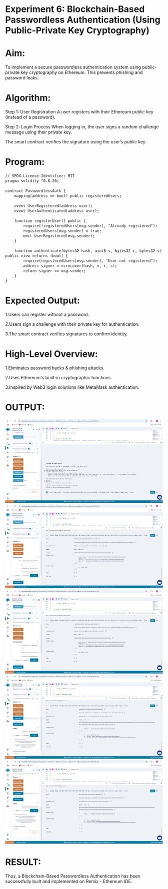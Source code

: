 # Experiment 6: Blockchain-Based Passwordless Authentication (Using Public-Private Key Cryptography)
# Aim:
To implement a secure passwordless authentication system using public-private key cryptography on Ethereum. This prevents phishing and password leaks.

# Algorithm:
Step 1: User Registration
A user registers with their Ethereum public key (instead of a password).


Step 2: Login Process
When logging in, the user signs a random challenge message using their private key.


The smart contract verifies the signature using the user’s public key.



# Program:
```
// SPDX-License-Identifier: MIT
pragma solidity ^0.8.20;

contract PasswordlessAuth {
    mapping(address => bool) public registeredUsers;

    event UserRegistered(address user);
    event UserAuthenticated(address user);

    function registerUser() public {
        require(!registeredUsers[msg.sender], "Already registered");
        registeredUsers[msg.sender] = true;
        emit UserRegistered(msg.sender);
    }

    function authenticate(bytes32 hash, uint8 v, bytes32 r, bytes32 s) public view returns (bool) {
        require(registeredUsers[msg.sender], "User not registered");
        address signer = ecrecover(hash, v, r, s);
        return signer == msg.sender;
    }
}
```

# Expected Output:
1.Users can register without a password.


2.Users sign a challenge with their private key for authentication.


3.The smart contract verifies signatures to confirm identity.



# High-Level Overview:
1.Eliminates password hacks & phishing attacks.


2.Uses Ethereum's built-in cryptographic functions.


3.Inspired by Web3 login solutions like MetaMask authentication.

# OUTPUT:
![alt text](<Screenshot 2025-04-28 144106.png>)
![alt text](<Screenshot 2025-04-28 144432.png>)
![alt text](<Screenshot 2025-04-28 145143.png>)
![alt text](<Screenshot 2025-04-28 144747.png>)
![alt text](<Screenshot 2025-04-28 144946.png>)
# RESULT: 
Thus, a Blockchain-Based Passwordless Authentication has been successfully built and implemented on Remix - Ethereum IDE.